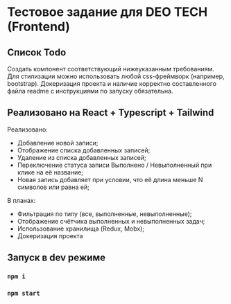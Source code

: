 # Тестовое задание для DEO TECH (Frontend)

## Список Todo
Создать компонент соответствующий нижеуказанным требованиям. Для
стилизации можно использовать любой css-фреймворк (например, bootstrap).
Докеризация проекта и наличие корректно составленного файла readme с
инструкциями по запуску обязательна.

## Реализовано на React + Typescript + Tailwind
Реализовано: 
* Добавление новой записи;
* Отображение списка добавленных записей;
* Удаление из списка добавленных записей;
* Переключение статуса записи Выполнено / Невыполненный при клике на её
название;
* Новая запись добавляет при условии, что её длина меньше N символов или
равна ей;

В планах:
- Фильтрация по типу (все, выполненные, невыполненные);
- Отображение счётчика выполненных и невыполненных задач;
- Использование хранилища (Redux, Mobx);
- Докеризация проекта

## Запуск в dev режиме
### `npm i`
### `npm start`
